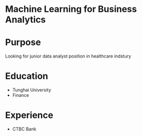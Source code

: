 # Machine Learning for Business Analytics

# Purpose

Looking for junior data analyst position in healthcare indstury

# Education

- Tunghai University
 - Finance


# Experience

- CTBC Bank
